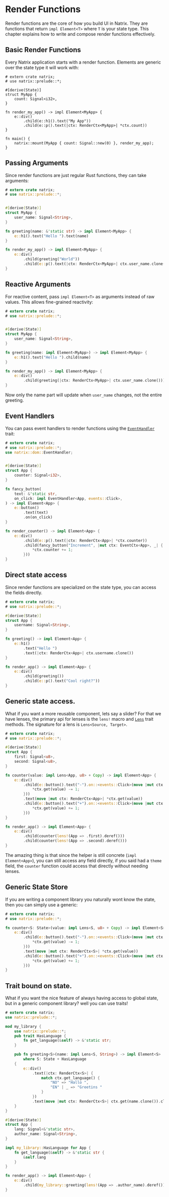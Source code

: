 # Render Functions

Render functions are the core of how you build UI in Natrix. They are functions that return `impl Element<T>` where `T` is your state type. This chapter explains how to write and compose render functions effectively.

## Basic Render Functions

Every Natrix application starts with a render function. Elements are generic over the state type it will work with:

```rust,no_run
# extern crate natrix;
# use natrix::prelude::*;

#[derive(State)]
struct MyApp {
    count: Signal<i32>,
}

fn render_my_app() -> impl Element<MyApp> {
    e::div()
        .child(e::h1().text("My App"))
        .child(e::p().text(|ctx: RenderCtx<MyApp>| *ctx.count))
}

fn main() {
    natrix::mount(MyApp { count: Signal::new(0) }, render_my_app);
}
```

## Passing Arguments

Since render functions are just regular Rust functions, they can take arguments:

```rust
# extern crate natrix;
# use natrix::prelude::*;


#[derive(State)]
struct MyApp {
    user_name: Signal<String>,
}

fn greeting(name: &'static str) -> impl Element<MyApp> {
    e::h1().text("Hello ").text(name)
}

fn render_my_app() -> impl Element<MyApp> {
    e::div()
        .child(greeting("World"))
        .child(e::p().text(|ctx: RenderCtx<MyApp>| ctx.user_name.clone()))
}
```

## Reactive Arguments

For reactive content, pass `impl Element<T>` as arguments instead of raw values. This allows fine-grained reactivity:

```rust
# extern crate natrix;
# use natrix::prelude::*;


#[derive(State)]
struct MyApp {
    user_name: Signal<String>,
}

fn greeting(name: impl Element<MyApp>) -> impl Element<MyApp> {
    e::h1().text("Hello ").child(name)
}

fn render_my_app() -> impl Element<MyApp> {
    e::div()
        .child(greeting(|ctx: RenderCtx<MyApp>| ctx.user_name.clone()))
}
```

Now only the name part will update when `user_name` changes, not the entire greeting.

## Event Handlers

You can pass event handlers to render functions using the [`EventHandler`](dom::events::EventHandler) trait:

```rust
# extern crate natrix;
# use natrix::prelude::*;
use natrix::dom::EventHandler;


#[derive(State)]
struct App {
    counter: Signal<i32>,
}

fn fancy_button(
    text: &'static str,
    on_click: impl EventHandler<App, events::Click>,
) -> impl Element<App> {
    e::button()
        .text(text)
        .on(on_click)
}

fn render_counter() -> impl Element<App> {
    e::div()
        .child(e::p().text(|ctx: RenderCtx<App>| *ctx.counter))
        .child(fancy_button("Increment", |mut ctx: EventCtx<App>, _| {
            *ctx.counter += 1;
        }))
}
```

## Direct state access
Since render functions are specialized on the state type, you can access the fields directly.

```rust
# extern crate natrix;
# use natrix::prelude::*;

#[derive(State)]
struct App {
    username: Signal<String>,
}

fn greeting() -> impl Element<App> {
    e::h1()
        .text("Hello ")
        .text(|ctx: RenderCtx<App>| ctx.username.clone())
}

fn render_app() -> impl Element<App> {
    e::div()
        .child(greeting())
        .child(e::p().text("Cool right?"))
}
```

## Generic state access.
What if you want a more reusable component, lets say a slider?
For that we have lenses, the primary api for lenses is the `lens!` macro and [`Lens`](lens::Lens) trait methods.
The signature for a lens is `Lens<Source, Target>`.

```rust
# extern crate natrix;
# use natrix::prelude::*;

#[derive(State)]
struct App {
    first: Signal<u8>,
    second: Signal<u8>,
}

fn counter(value: impl Lens<App, u8> + Copy) -> impl Element<App> {
    e::div()
        .child(e::button().text("-").on::<events::Click>(move |mut ctx: EventCtx<App>, _| {
            *ctx.get(value) -= 1;
        }))
        .text(move |mut ctx: RenderCtx<App>| *ctx.get(value))
        .child(e::button().text("+").on::<events::Click>(move |mut ctx: EventCtx<App>, _| {
            *ctx.get(value) += 1;
        }))
}

fn render_app() -> impl Element<App> {
    e::div()
        .child(counter(lens!(App => .first).deref()))
        .child(counter(lens!(App => .second).deref()))
}
```
The amazing thing is that since the helper is still concrete (`impl Element<App>`), you can still access any field directly, if you said had a `theme` field, the `counter` function could access that directly without needing lenses.

## Generic State Store
If you are writing a component library you naturally wont know the state, then you can simply use a generic:
```rust
# extern crate natrix;
# use natrix::prelude::*;

fn counter<S: State>(value: impl Lens<S, u8> + Copy) -> impl Element<S> {
    e::div()
        .child(e::button().text("-").on::<events::Click>(move |mut ctx: EventCtx<S>, _| {
            *ctx.get(value) -= 1;
        }))
        .text(move |mut ctx: RenderCtx<S>| *ctx.get(value))
        .child(e::button().text("+").on::<events::Click>(move |mut ctx: EventCtx<S>, _| {
            *ctx.get(value) += 1;
        }))
}
```

## Trait bound on state.
What if you want the nice feature of always having access to global state, but in a generic component library? well you can use traits!
```rust
# extern crate natrix;
use natrix::prelude::*;

mod my_library {
    use natrix::prelude::*;
    pub trait HasLanguage {
        fn get_language(&self) -> &'static str;
    }

    pub fn greeting<S>(name: impl Lens<S, String>) -> impl Element<S>
        where S: State + HasLanguage
    {
        e::div()
            .text(|ctx: RenderCtx<S>| {
                match ctx.get_language() {
                    "NO" => "Hallo ",
                    "EN" | _ => "Greetins "
                }
            })
            .text(move |mut ctx: RenderCtx<S>| ctx.get(name.clone()).clone())
    }
}

#[derive(State)]
struct App {
    lang: Signal<&'static str>,
    author_name: Signal<String>,
}

impl my_library::HasLanguage for App {
    fn get_language(&self) -> &'static str {
        &self.lang
    }
}

fn render_app() -> impl Element<App> {
    e::div()
        .child(my_library::greeting(lens!(App => .author_name).deref()))
}
```
